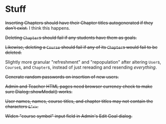 # Stuff

~~Inserting Chapters should have their Chapter titles autogenerated if
they don't exist.~~ I think this happens.

~~Deleting `Chapter`s should fail if any students have them as goals.~~

~~Likewise, deleting a `Course` should fail if any of its `Chapter`s would
fail to be deleted.~~

Slightly more granular "refreshment" and "repopulation" after altering
`User`s, `Course`s, and `Chapter`s, instead of just rereading and
resending _everything_.

~~Generate random passwords on insertion of new users.~~

~~Admin and Teacher HTML pages need browser currency check to make sure
Dialog::showModal() works.~~

~~User names, names, course titles, and chapter titles may not contain
the characters `&"<>`.~~

~~Widen "course symbol" input field in Admin's Edit Goal dialog.~~